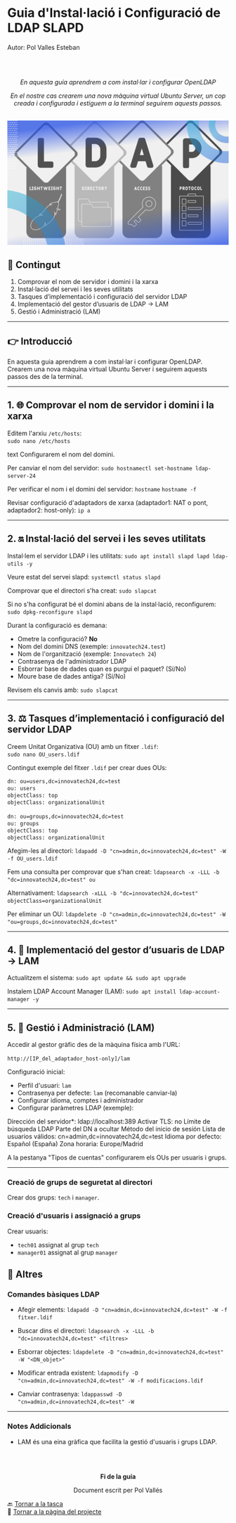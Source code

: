 # Guia d'Instal·lació i Configuració de LDAP SLAPD

Autor: Pol Valles Esteban

<br><br>
<div align=center>
  <p><i>En aquesta guía aprendrem a com instal·lar i configurar OpenLDAP</i></p>
  <p><i>En el nostre cas crearem una nova màquina virtual Ubuntu Server, un cop creada i configurada i estiguem a la terminal seguirem aquests passos.</i></p>
</div>
<br>

<div align=center>
  <img src="img/LDAP.png" width="700px" />
</div>

## 📰 Contingut

1. Comprovar el nom de servidor i domini i la xarxa  
2. Instal·lació del servei i les seves utilitats  
3. Tasques d’implementació i configuració del servidor LDAP  
4. Implementació del gestor d’usuaris de LDAP → LAM  
5. Gestió i Administració (LAM)  

---

## 👉 Introducció
En aquesta guia aprendrem a com instal·lar i configurar OpenLDAP.  
Crearem una nova màquina virtual Ubuntu Server i seguirem aquests passos des de la terminal.

---

## 1. 🌐 Comprovar el nom de servidor i domini i la xarxa

Editem l'arxiu `/etc/hosts`:  
`sudo nano /etc/hosts`

text
Configurarem el nom del domini.

Per canviar el nom del servidor:
`sudo hostnamectl set-hostname ldap-server-24`

Per verificar el nom i el domini del servidor:
`hostname`
`hostname -f`

Revisar configuració d'adaptadors de xarxa (adaptador1: NAT o pont, adaptador2: host-only):
`ip a`

---

## 2. 🔛 Instal·lació del servei i les seves utilitats

Instal·lem el servidor LDAP i les utilitats:
`sudo apt install slapd lapd ldap-utils -y`

Veure estat del servei slapd:
`systemctl status slapd`

Comprovar que el directori s'ha creat:
`sudo slapcat`

Si no s'ha configurat bé el domini abans de la instal·lació, reconfigurem:
`sudo dpkg-reconfigure slapd`

Durant la configuració es demana:

- Ometre la configuració? **No**
- Nom del domini DNS (exemple: `innovatech24.test`)
- Nom de l'organització (exemple: `Innovatech 24`)
- Contrasenya de l'administrador LDAP
- Esborrar base de dades quan es purgui el paquet? (Sí/No)
- Moure base de dades antiga? (Sí/No)

Revisem els canvis amb:
`sudo slapcat`

---

## 3. ⚖️ Tasques d’implementació i configuració del servidor LDAP

Creem Unitat Organizativa (OU) amb un fitxer `.ldif`:  
```sudo nano OU_users.ldif```

Contingut exemple del fitxer `.ldif` per crear dues OUs:
```
dn: ou=users,dc=innovatech24,dc=test
ou: users
objectClass: top
objectClass: organizationalUnit

dn: ou=groups,dc=innovatech24,dc=test
ou: groups
objectClass: top
objectClass: organizationalUnit
```

Afegim-les al directori:
`ldapadd -D "cn=admin,dc=innovatech24,dc=test" -W -f OU_users.ldif`

Fem una consulta per comprovar que s'han creat:
`ldapsearch -x -LLL -b "dc=innovatech24,dc=test" ou`

Alternativament:
`ldapsearch -xLLL -b "dc=innovatech24,dc=test" objectClass=organizationalUnit`

Per eliminar un OU:
`ldapdelete -D "cn=admin,dc=innovatech24,dc=test" -W "ou=groups,dc=innovatech24,dc=test"`

---

## 4. 🔐 Implementació del gestor d’usuaris de LDAP → LAM

Actualitzem el sistema:
`sudo apt update && sudo apt upgrade`

Instalem LDAP Account Manager (LAM):
`sudo apt install ldap-account-manager -y`

---

## 5. 🚨 Gestió i Administració (LAM)

Accedir al gestor gràfic des de la màquina física amb l'URL:

`http://[IP_del_adaptador_host-only]/lam`

Configuració inicial:

- Perfil d'usuari: `lam`
- Contrasenya per defecte: `lam` (recomanable canviar-la)
- Configurar idioma, comptes i administrador
- Configurar paràmetres LDAP (exemple):

Dirección del servidor*: ldap://localhost:389
Activar TLS: no
Límite de búsqueda LDAP
Parte del DN a ocultar
Método del inicio de sesión
Lista de usuarios válidos: cn=admin,dc=innovatech24,dc=test
Idioma por defecto: Español (España)
Zona horaria: Europe/Madrid

A la pestanya "Tipos de cuentas" configurarem els OUs per usuaris i grups.

---

### Creació de grups de seguretat al directori

Crear dos grups: `tech` i `manager`.

### Creació d'usuaris i assignació a grups

Crear usuaris:
- `tech01` assignat al grup `tech`
- `manager01` assignat al grup `manager`

## 🧩 Altres


### Comandes bàsiques LDAP

- Afegir elements:
`ldapadd -D "cn=admin,dc=innovatech24,dc=test" -W -f fitxer.ldif`

- Buscar dins el directori:
`ldapsearch -x -LLL -b "dc=innovatech24,dc=test" <filtres>`

- Esborrar objectes:
`ldapdelete -D "cn=admin,dc=innovatech24,dc=test" -W "<DN_objet>"`

- Modificar entrada existent:
`ldapmodify -D "cn=admin,dc=innovatech24,dc=test" -W -f modificacions.ldif`

- Canviar contrasenya:
`ldappasswd -D "cn=admin,dc=innovatech24,dc=test" -W`

---

### Notes Addicionals

- LAM és una eina gràfica que facilita la gestió d'usuaris i grups LDAP.

<br><br>
<div align=center>
  <p><b>Fi de la guía</b></p>
  <p>Document escrit per Pol Vallés</p>
</div>

🔙 [Tornar a la tasca](README.md)  
📍 [Tornar a la pàgina del projecte](../../README.md)
